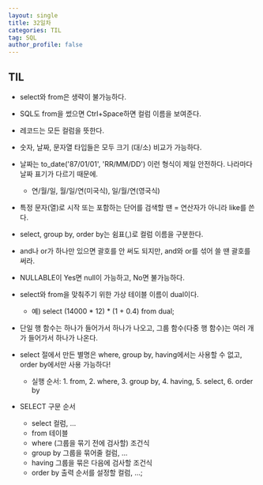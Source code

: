 ```yaml
---
layout: single
title: 32일차
categories: TIL
tag: SQL
author_profile: false
---
```


## TIL

- select와 from은 생략이 불가능하다.

- SQL도 from을 썼으면 Ctrl+Space하면 컬럼 이름을 보여준다.

- 레코드는 모든 컬럼을 뜻한다.

- 숫자, 날짜, 문자열 타입들은 모두 크기 (대/소) 비교가 가능하다.

- 날짜는 to_date('87/01/01', 'RR/MM/DD') 이런 형식이 제일 안전하다. 나라마다 날짜 표기가 다르기 때문에.
  - 연/월/일, 월/일/연(미국식), 일/월/연(영국식)

- 특정 문자(열)로 시작 또는 포함하는 단어를 검색할 땐 = 연산자가 아니라 like를 쓴다.

- select, group by, order by는 쉼표(,)로 컬럼 이름을 구분한다.

- and나 or가 하나만 있으면 괄호를 안 써도 되지만, and와 or를 섞어 쓸 땐 괄호를 써라.

- NULLABLE이 Yes면 null이 가능하고, No면 불가능하다.

- select와 from을 맞춰주기 위한 가상 테이블 이름이 dual이다.
  - 예) select (14000 * 12) * (1 + 0.4) from dual;

- 단일 행 함수는 하나가 들어가서 하나가 나오고, 그룹 함수(다중 행 함수)는 여러 개가 들어가서 하나가 나온다.

- select 절에서 만든 별명은 where, group by, having에서는 사용할 수 없고, order by에서만 사용 가능하다!
  - 실행 순서: 1. from, 2. where, 3. group by, 4. having, 5. select, 6. order by

- SELECT 구문 순서
  - select 컬럼, ...
  - from 테이블
  - where (그룹을 묶기 전에 검사할) 조건식
  - group by 그룹을 묶어줄 컬럼, ...
  - having 그룹을 묶은 다음에 검사할 조건식
  - order by 출력 순서를 설정할 컬럼, ...;